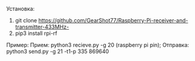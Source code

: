 Установка:
1. git clone https://github.com/GearShot77/Raspberry-Pi-receiver-and-transmitter-433MHz-
2. pip3 install rpi-rf

Пример:
 Прием:
 python3 recieve.py -g 20 (raspberry pi pin);
   Отправка:
  python3 send.py -g 21 -t1-p 335 869640
